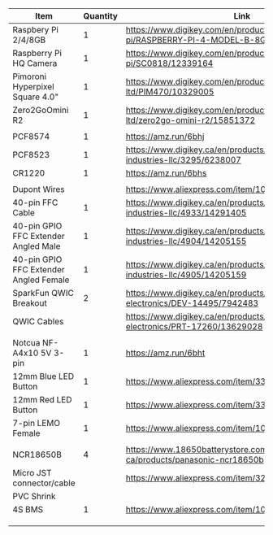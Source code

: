 | Item                                   | Quantity | Link                                                                                       | Price   |
|----------------------------------------|----------|--------------------------------------------------------------------------------------------|---------|
| Raspbery Pi 2/4/8GB                    | 1        | https://www.digikey.com/en/products/detail/raspberry-pi/RASPBERRY-PI-4-MODEL-B-8G/12159401 | $35-$75 |
| Raspberry Pi HQ Camera                 | 1        | https://www.digikey.com/en/products/detail/raspberry-pi/SC0818/12339164                    | $50.00  |
| Pimoroni Hyperpixel Square 4.0"        | 1        | https://www.digikey.com/en/products/detail/pimoroni-ltd/PIM470/10329005                    | $76.50  |
|  Zero2GoOmini R2                       | 1        | https://www.digikey.com/en/products/detail/pimoroni-ltd/zero2go-omini-r2/15851372          | $22.00  |
|                                        |          |                                                                                            |         |
| PCF8574                                | 1        | https://amz.run/6bhj                                                                       | $1.57   |
| PCF8523                                | 1        | https://www.digikey.ca/en/products/detail/adafruit-industries-llc/3295/6238007             | $6.95   |
| CR1220                                 | 1        | https://amz.run/6bhs                                                                       | N/A     |
|                                        |          |                                                                                            |         |
| Dupont Wires                           |          | https://www.aliexpress.com/item/1005002000655439.html                                      |         |
| 40-pin FFC Cable                       | 1        | https://www.digikey.ca/en/products/detail/adafruit-industries-llc/4933/14291405            |         |
| 40-pin GPIO FFC Extender Angled Male   | 1        | https://www.digikey.ca/en/products/detail/adafruit-industries-llc/4904/14205155            |         |
| 40-pin GPIO FFC Extender Angled Female | 1        | https://www.digikey.ca/en/products/detail/adafruit-industries-llc/4905/14205159            |         |
| SparkFun QWIC Breakout                 | 2        | https://www.digikey.ca/en/products/detail/sparkfun-electronics/DEV-14495/7942483           |         |
| QWIC Cables                            |          | https://www.digikey.ca/en/products/detail/sparkfun-electronics/PRT-17260/13629028          |         |
|                                        |          |                                                                                            |         |
| Notcua NF-A4x10 5V 3-pin               | 1        | https://amz.run/6bht                                                                       |         |
| 12mm Blue LED Button                   | 1        | https://www.aliexpress.com/item/33014419878.html                                           |         |
| 12mm Red LED Button                    | 1        | https://www.aliexpress.com/item/33014419878.html                                           |         |
| 7-pin LEMO Female                      | 1        | https://www.aliexpress.com/item/1005004949203075.html                                      |         |
|                                        |          |                                                                                            |         |
| NCR18650B                              | 4        | https://www.18650batterystore.com/en-ca/products/panasonic-ncr18650b                       |         |
| Micro JST connector/cable              |          | https://www.aliexpress.com/item/32704408939.html                                           |         |
| PVC Shrink                             |          |                                                                                            |         |
| 4S BMS                                 | 1        | https://www.aliexpress.com/item/1005005389852465.html                                      |         |
|                                        |          |                                                                                            |         |
|                                        |          |                                                                                            |         |
|                                        |          |                                                                                            |         |